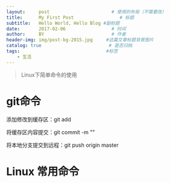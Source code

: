 ```yaml
---
layout:     post                       # 使用的布局（不需要改）
title:      My First Post                 # 标题 
subtitle:   Hello World, Hello Blog #副标题
date:       2017-02-06                 # 时间
author:     BY                         # 作者
header-img: img/post-bg-2015.jpg     #这篇文章标题背景图片
catalog: true                         # 是否归档
tags:                                #标签
    - 生活
---
```

> Linux下简单命令的使用

# git命令

添加修改到缓存区：git add <file>

将缓存区内容提交：git commit -m "<describe>"

将本地分支提交到远程：git push origin master

# Linux 常用命令

